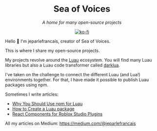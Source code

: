 <div align="center">

# Sea of Voices

*A home for many open-source projects*

[![ko-fi](https://ko-fi.com/img/githubbutton_sm.svg)](https://ko-fi.com/P5P7XC72P)

</div>

Hello 👋 I'm jeparlefrancais, creator of Sea of Voices.

This is where I share my open-source projects.

My projects revolve around the [Luau](https://github.com/luau-lang/luau) ecosystem. You will find many Luau libraries but also a Luau code transformer called [darklua](https://github.com/seaofvoices/darklua).

I've taken on the challenge to connect the different Luau (and Lua!) environments together. For that, I have made it possible to publish Luau packages using npm.

Sometimes I write articles:

- [Why You Should Use npm for Luau](https://medium.com/@jeparlefrancais/why-you-should-use-npm-for-luau-22113f54f1fa)
- [How to Create a Luau package](https://medium.com/@jeparlefrancais/how-to-create-a-luau-package-68d42093e7da)
- [React Components for Roblox Studio Plugins](https://medium.com/@jeparlefrancais/react-roblox-studio-plugin-a415893e4d2c)

All my articles on Medium: https://medium.com/@jeparlefrancais
